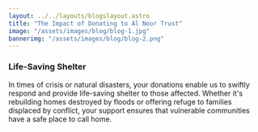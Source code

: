 ```yaml
---
layout: ../../layouts/blogslayout.astro
title: "The Impact of Donating to Al Noor Trust"
image: "/assets/images/blog/blog-1.jpg"
bannerimg: "/assets/images/blog/blog-2.png"
---
```


### Life-Saving Shelter

In times of crisis or natural disasters, your donations enable us to swiftly respond and provide life-saving shelter to those affected. Whether it's rebuilding homes destroyed by floods or offering refuge to families displaced by conflict, your support ensures that vulnerable communities have a safe place to call home.
